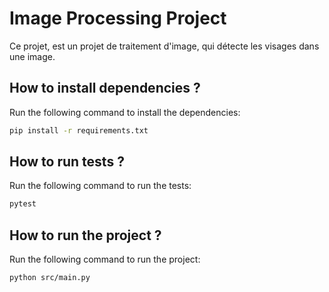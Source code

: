# Image Processing Project

Ce projet, est un projet de traitement d'image, qui détecte les visages dans une image.

## How to install dependencies ?

Run the following command to install the dependencies:

```bash
pip install -r requirements.txt
```

## How to run tests ?

Run the following command to run the tests:

```bash
pytest
```

## How to run the project ?

Run the following command to run the project:

```bash
python src/main.py
```
